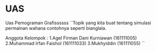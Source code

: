 # UAS
Uas Pemograman Grafissssss
``Topik yang kita buat tentang simulasi permainan wahana contohnya seperti bianglala.

Anggota Kelompok :
1.Agel Firman Dani Kurniawan (161111005)
2.Muhammad Irfan Faishol (161111033)
3.Mukhyiddin (161111055)
``
